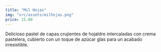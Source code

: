 ```yaml
---
title: "Mil Hojas"
img: "src/assets/milhojas.png"
price: 15.00
---
```


Delicioso pastel de capas crujientes de hojaldre intercaladas con crema pastelera, cubierto con un toque de azúcar glas para un acabado irresistible.